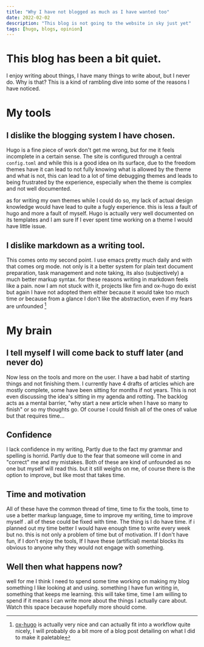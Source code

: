 ```yaml
---
title: "Why I have not blogged as much as I have wanted too"
date: 2022-02-02
description: "This blog is not going to the website in sky just yet"
tags: [hugo, blogs, opinion]
---
```


# This blog has been a bit quiet.

I enjoy writing about things, I have many things to write about, but I never do.
Why is that? This is a kind of rambling dive into some of the reasons I have
noticed.

# My tools

## I dislike the blogging system I have chosen.

Hugo is a fine piece of work don't get me wrong, but for me it feels incomplete
in a certain sense. The site is configured through a central `config.toml` and
while this is a good idea on its surface, due to the freedom themes have it can
lead to not fully knowing what is allowed by the theme and what is not, this can
lead to a lot of time debugging themes and leads to being frustrated by the
experience, especially when the theme is complex and not well documented.

as for writing my own themes while I could do so, my lack of actual design
knowledge would have lead to quite a fugly experience. this is less a fault of
hugo and more a fault of myself. Hugo is actually very well documented on its
templates and I am sure If I ever spent time working on a theme I would have
little issue.

## I dislike markdown as a writing tool.

This comes onto my second point. I use emacs pretty much daily and with that
comes org mode. not only is it a better system for plain text document
preparation, task management and note taking, its also (subjectively) a much
better markup syntax. for these reasons writing in markdown feels like a pain.
now I am not stuck with it, projects like firn and ox-hugo do exist but again I
have not adopted them either because it would take too much time _or_ because
from a glance I don't like the abstraction, even if my fears are unfounded [^1]

# My brain

## I tell myself I will come back to stuff later (and never do)

Now less on the tools and more on the user.
I have a bad habit of starting things and not finishing them. I currently have
4 drafts of articles which are mostly complete, some have been sitting for
months if not years. This is not even discussing the idea's sitting in my agenda
and rotting. The backlog
acts as a mental barrier, "why start a new article when I have so many to
finish" or so my thoughts go. Of course I could finish all of the ones of value
but that requires time...

## Confidence

I lack confidence in my writing, Partly due to the fact my grammar and spelling
is horrid. Partly due to the fear that someone will come in and "correct" me and
my mistakes. Both of these are kind of unfounded as no one but myself will read
this. but it still weighs on me, of course there is the option to improve, but
like most that takes time.

## Time and motivation

All of these have the common thread of time, time to fix the tools, time to use
a better markup language, time to improve my writing, time to improve myself . all of these could
be fixed with time. The thing is I do have time. if i planned out my time better
I would have enough time to write every week but no. this is not only a problem
of time but of motivation. If I don't have fun, if I don't enjoy the tools, If I
have these (artificial) mental blocks its obvious to anyone why they would not
engage with something.

## Well then what happens now?

well for me I think I need to spend some time working on making my blog
something I like looking at and using. something I have fun writing in,
something that keeps me learning. this will take time, time I am
willing to spend if it means I can write more about the things I actually care
about. Watch this space because hopefully more should come.

[^1]:
    [ox-hugo](https://ox-hugo.scripter.co/) is actually very nice and can
    actually fit into a workflow quite nicely, I will probably do a bit more of
    a blog post detailing on what I did to make it paletable
